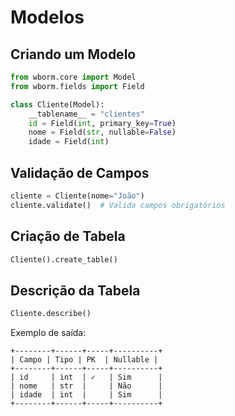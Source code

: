 # Modelos

## Criando um Modelo

```python
from wborm.core import Model
from wborm.fields import Field

class Cliente(Model):
    __tablename__ = "clientes"
    id = Field(int, primary_key=True)
    nome = Field(str, nullable=False)
    idade = Field(int)
```

## Validação de Campos

```python
cliente = Cliente(nome="João")
cliente.validate()  # Valida campos obrigatórios
```

## Criação de Tabela

```python
Cliente().create_table()
```

## Descrição da Tabela

```python
Cliente.describe()
```

Exemplo de saída:

```
+--------+------+-----+----------+
| Campo | Tipo | PK  | Nullable |
+--------+------+-----+----------+
| id     | int  | ✓   | Sim      |
| nome   | str  |     | Não      |
| idade  | int  |     | Sim      |
+--------+------+-----+----------+
```